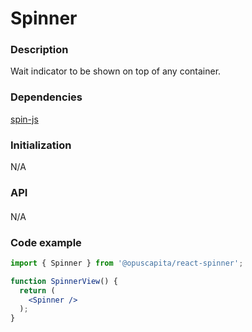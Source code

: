 # Spinner

### Description

Wait indicator to be shown on top of any container.

### Dependencies

[spin-js](https://github.com/fgnass/spin.js)

### Initialization

N/A

### API

####

N/A

### Code example

```jsx
import { Spinner } from '@opuscapita/react-spinner';

function SpinnerView() {
  return (
    <Spinner />
  );
}
```
